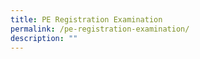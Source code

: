 ```yaml
---
title: PE Registration Examination
permalink: /pe-registration-examination/
description: ""
---
```

